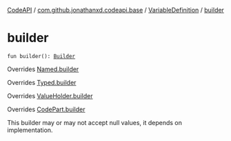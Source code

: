 [CodeAPI](../../index.md) / [com.github.jonathanxd.codeapi.base](../index.md) / [VariableDefinition](index.md) / [builder](.)

# builder

`fun builder(): `[`Builder`](-builder/index.md)

Overrides [Named.builder](../-named/builder.md)

Overrides [Typed.builder](../-typed/builder.md)

Overrides [ValueHolder.builder](../-value-holder/builder.md)

Overrides [CodePart.builder](../../com.github.jonathanxd.codeapi/-code-part/builder.md)

This builder may or may not accept null values, it depends on implementation.

